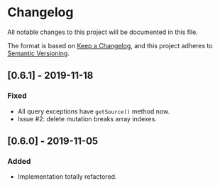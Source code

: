 # Changelog
All notable changes to this project will be documented in this file.

The format is based on [Keep a Changelog](https://keepachangelog.com/en/1.0.0/),
and this project adheres to [Semantic Versioning](https://semver.org/spec/v2.0.0.html).

## [0.6.1] - 2019-11-18
### Fixed
- All query exceptions have `getSource()` method now.
- Issue #2: delete mutation breaks array indexes. 

## [0.6.0] - 2019-11-05
### Added
- Implementation totally refactored.
